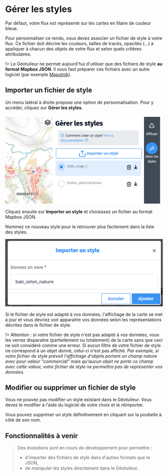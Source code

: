 # Gérer les styles

Par défaut, votre flux est représenté sur les cartes en filaire de couleur bleue.

Pour personnaliser ce rendu, vous devez associer un fichier de style à votre flux. Ce fichier doit décrire les couleurs, tailles de tracés, opacités (...) à appliquer à chacun des objets de votre flux et selon quels critères attributaires.

!> Le Géotuileur ne permet aujourd'hui d'utiliser que des fichiers de style **au format Mapbox JSON**. Il vous faut préparer ces fichiers avec un autre logiciel (par exemple [Maputnik](https://maputnik.github.io/)).

## Importer un fichier de style

Un menu latéral à droite propose une option de personnalisation. Pour y accéder, cliquez sur **Gérer les styles**.

![Gérer les styles](./img/style/styles.png)

Cliquez ensuite sur **Importer un style** et choisissez un fichier au format Mapbox JSON.

Nommez ce nouveau style pour le retrouver plus facilement dans la liste des styles.

![Nommer un style](./img/style/nommer-style.png)

Si le fichier de style est adapté à vos données, l'affichage de la carte se met à jour et vous devriez voir apparaitre vos données selon les représentations décrites dans le fichier de style.

!> Attention : si votre fichier de style n'est pas adapté à vos données, vous les verrez disparaitre (partiellement ou totalement) de la carte sans que ceci ne soit considéré comme une erreur. Si aucun filtre de votre fichier de style ne correspond à un objet donné, celui-ci n'est pas affiché. _Par exemple, si votre fichier de style prévoit l'affichage d'objets portant un champ nature avec pour valeur "commercial" mais qu'aucun objet ne porte ce champ avec cette valeur, votre fichier de style ne permettra pas de représenter vos données._
## Modifier ou supprimer un fichier de style

Vous ne pouvez pas modifier un style existant dans le Géotuileur. Vous devez le modifier à l'aide du logiciel de votre choix et le réimporter.

Vous pouvez supprimer un style définitivement en cliquant sur la poubelle à côté de son nom.

## Fonctionnalités à venir

> Des évolutions sont en cours de développement pour permettre :
>  * d'importer des fichiers de style dans d'autres formats que le JSON,
>  * de manipuler les styles directement dans le Géotuileur.